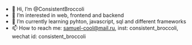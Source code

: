 - 👋 Hi, I’m @ConsistentBroccoli
- 👀 I’m interested in web, frontend and backend
- 🌱 I’m currently learning pyhton, javascript, sql and different frameworks
- 📫 How to reach me: samuel-cool@mail.ru, inst: consistent_broccoli, wechat id: consistent_broccoli

<!---
ConsistentBroccoli/ConsistentBroccoli is a ✨ special ✨ repository because its `README.md` (this file) appears on your GitHub profile.
You can click the Preview link to take a look at your changes.
--->
